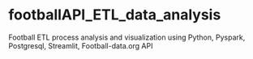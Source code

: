 # footballAPI_ETL_data_analysis
Football ETL process analysis and visualization using Python, Pyspark, Postgresql, Streamlit, Football-data.org API
